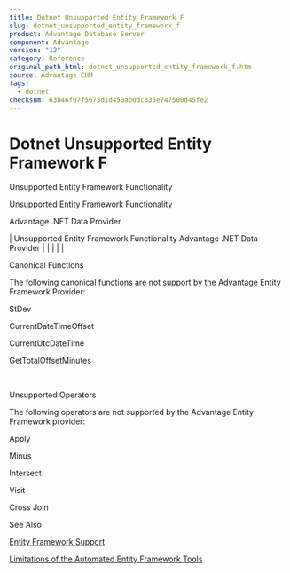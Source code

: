 ```yaml
---
title: Dotnet Unsupported Entity Framework F
slug: dotnet_unsupported_entity_framework_f
product: Advantage Database Server
component: Advantage
version: "12"
category: Reference
original_path_html: dotnet_unsupported_entity_framework_f.htm
source: Advantage CHM
tags:
  - dotnet
checksum: 63b46f07f5675d1d450ab0dc335e747500d45fe2
---
```


# Dotnet Unsupported Entity Framework F

Unsupported Entity Framework Functionality

Unsupported Entity Framework Functionality

Advantage .NET Data Provider

| Unsupported Entity Framework Functionality  Advantage .NET Data Provider |  |  |  |  |

Canonical Functions

The following canonical functions are not support by the Advantage Entity Framework Provider:

StDev

CurrentDateTimeOffset

CurrentUtcDateTime

GetTotalOffsetMinutes

 

Unsupported Operators

The following operators are not supported by the Advantage Entity Framework provider:

Apply

Minus

Intersect

Visit

Cross Join

See Also

[Entity Framework Support](dotnet_entity_framework_support.md)

[Limitations of the Automated Entity Framework Tools](dotnet_limitations_of_the_automated_e.md)
